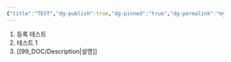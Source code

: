 ```yaml
---
{"title":"TEST","dg-publish":true,"dg-pinned":"true","dg-permalink":"myNote","permalink":"/myNote/","pinned":"true","dgPassFrontmatter":true}
---
```


1. 등록 테스트
2. 테스트 1
3. [[99_DOC/Description\|설명]]